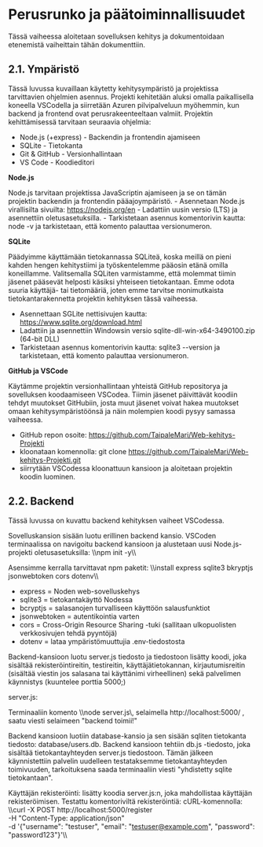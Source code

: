 # Perusrunko ja päätoiminnallisuudet

Tässä vaiheessa aloitetaan sovelluksen kehitys ja dokumentoidaan etenemistä vaiheittain tähän dokumenttiin. 

## 2.1. Ympäristö ##

Tässä luvussa kuvaillaan käytetty kehitysympäristö ja projektissa tarvittavien ohjelmien asennus. 
Projekti kehitetään aluksi omalla paikallisella koneella VSCodella ja siirretään Azuren pilvipalveluun myöhemmin, kun backend ja frontend ovat perusrakeenteeltaan valmiit.
Projektin kehittämisessä tarvitaan seuraavia ohjelmia: 
  - Node.js (+express) - Backendin ja frontendin ajamiseen
  - SQLite - Tietokanta
  - Git & GitHub - Versionhallintaan
  - VS Code - Koodieditori

  **Node.js** 

Node.js tarvitaan projektissa JavaScriptin ajamiseen ja se on tämän projektin backendin ja frontendin pääajoympäristö. 
    - Asennetaan Node.js virallisilta sivuilta: https://nodejs.org/en
    - Ladattiin uusin versio (LTS) ja asennettiin oletusasetuksilla. 
    - Tarkistetaan asennus komentorivin kautta: node -v ja tarkistetaan, että komento palauttaa versionumeron.

  **SQLite**

Päädyimme käyttämään tietokannassa SQLiteä, koska meillä on pieni kahden hengen kehitystiimi ja työskentelemme pääosin etänä omilla koneillamme.
Valitsemalla SQLiten varmistamme, että molemmat tiimin jäsenet pääsevät helposti käsiksi yhteiseen tietokantaan. 
Emme odota suuria käyttäjä- tai tietomääriä, joten emme tarvitse monimutkaista tietokantarakennetta projektin kehityksen tässä vaiheessa.  

  - Asennettaan SGLite nettisivujen kautta: https://www.sqlite.org/download.html
  - Ladattiin ja asennettiin Windowsin versio sqlite-dll-win-x64-3490100.zip (64-bit DLL)
  - Tarkistetaan asennus komentorivin kautta: sqlite3 --version ja tarkistetaan, että komento palauttaa versionumeron.

**GitHub ja VSCode**

Käytämme projektin versionhallintaan yhteistä GitHub repositorya ja sovelluksen koodaamiseen VSCodea. Tiimin jäsenet päivittävät koodiin tehdyt muutokset GitHubiin, josta
muut jäsenet voivat hakea muutokset omaan kehitysympäristöönsä ja näin molempien koodi pysyy samassa vaiheessa. 

  - GitHub repon osoite: https://github.com/TaipaleMari/Web-kehitys-Projekti
  - kloonataan komennolla: git clone https://github.com/TaipaleMari/Web-kehitys-Projekti.git
  - siirrytään VSCodessa kloonattuun kansioon ja aloitetaan projektin koodin luominen. 

## 2.2. Backend ##

Tässä luvussa on kuvattu backend kehityksen vaiheet VSCodessa. 

Sovelluskansion sisään luotu erillinen backend kansio.  VSCoden terminaalissa on navigoitu backend kansioon ja alustetaan uusi Node.js-projekti oletusasetuksilla: \\\npm init -y\\\ 

Asensimme kerralla tarvittavat npm paketit: \\\install express sqlite3 bkryptjs jsonwebtoken cors dotenv\\\
- express = Noden web-sovelluskehys
- sqlite3 = tietokantakäyttö Nodessa
- bcryptjs = salasanojen turvalliseen käyttöön salausfunktiot
- jsonwebtoken = autentikointia varten
- cors = Cross-Origin Resource Sharing -tuki (sallitaan ulkopuolisten verkkosivujen tehdä pyyntöjä)
- dotenv = lataa ympäristömuuttujia .env-tiedostosta

Backend-kansioon luotu server.js tiedosto ja tiedostoon lisätty koodi, joka sisältää rekisteröintireitin, testireitin, käyttäjätietokannan, kirjautumisreitin (sisältää viestin jos salasana tai käyttänimi virheellinen) sekä palvelimen käynnistys (kuuntelee porttia 5000;)

server.js: 

Terminaaliin komento \\\node server.js\\\, selaimella http://localhost:5000/ , saatu viesti selaimeen "backend toimii!"

Backend kansioon luotiin database-kansio ja sen sisään sqliten tietokanta tiedosto: database/users.db.
Backend kansioon tehtiin db.js -tiedosto, joka sisältää tietokantayhteyden server.js tiedostoon. Tämän jälkeen käynnistettiin palvelin uudelleen testataksemme tietokantayhteyden toimivuuden, tarkoituksena saada terminaaliin viesti "yhdistetty sqlite tietokantaan".

Käyttäjän rekisteröinti: lisätty koodia server.js:n, joka mahdollistaa käyttäjän rekisteröimisen. Testattu komentoriviltä rekisteröintiä: cURL-komennolla: \\\curl -X POST http://localhost:5000/register \
    -H "Content-Type: application/json" \
    -d '{"username": "testuser", "email": "testuser@example.com", "password": "password123"}'\\\
